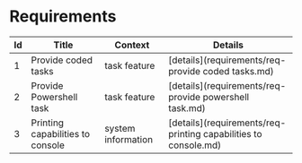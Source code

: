# Requirements
| Id  | Title | Context | Details |
| --- | ----- | ------- | ------- |
1|Provide coded tasks|task feature|[details](requirements/req-provide coded tasks.md)
2|Provide Powershell task|task feature|[details](requirements/req-provide powershell task.md)
3|Printing capabilities to console|system information|[details](requirements/req-printing capabilities to console.md)
